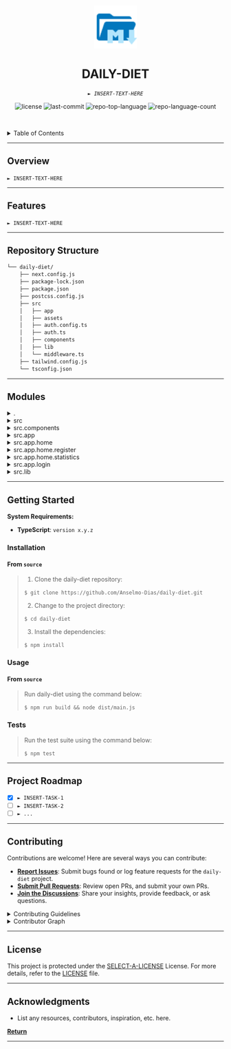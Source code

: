 <p align="center">
  <img src="https://raw.githubusercontent.com/PKief/vscode-material-icon-theme/ec559a9f6bfd399b82bb44393651661b08aaf7ba/icons/folder-markdown-open.svg" width="100" alt="project-logo">
</p>
<p align="center">
    <h1 align="center">DAILY-DIET</h1>
</p>
<p align="center">
    <em><code>► INSERT-TEXT-HERE</code></em>
</p>
<p align="center">
	<img src="https://img.shields.io/github/license/Anselmo-Dias/daily-diet.git?style=default&logo=opensourceinitiative&logoColor=white&color=0080ff" alt="license">
	<img src="https://img.shields.io/github/last-commit/Anselmo-Dias/daily-diet.git?style=default&logo=git&logoColor=white&color=0080ff" alt="last-commit">
	<img src="https://img.shields.io/github/languages/top/Anselmo-Dias/daily-diet.git?style=default&color=0080ff" alt="repo-top-language">
	<img src="https://img.shields.io/github/languages/count/Anselmo-Dias/daily-diet.git?style=default&color=0080ff" alt="repo-language-count">
<p>
<p align="center">
	<!-- default option, no dependency badges. -->
</p>

<br><!-- TABLE OF CONTENTS -->
<details>
  <summary>Table of Contents</summary><br>

- [ Overview](#-overview)
- [ Features](#-features)
- [ Repository Structure](#-repository-structure)
- [ Modules](#-modules)
- [ Getting Started](#-getting-started)
  - [ Installation](#-installation)
  - [ Usage](#-usage)
  - [ Tests](#-tests)
- [ Project Roadmap](#-project-roadmap)
- [ Contributing](#-contributing)
- [ License](#-license)
- [ Acknowledgments](#-acknowledgments)
</details>
<hr>

##  Overview

<code>► INSERT-TEXT-HERE</code>

---

##  Features

<code>► INSERT-TEXT-HERE</code>

---

##  Repository Structure

```sh
└── daily-diet/
    ├── next.config.js
    ├── package-lock.json
    ├── package.json
    ├── postcss.config.js
    ├── src
    │   ├── app
    │   ├── assets
    │   ├── auth.config.ts
    │   ├── auth.ts
    │   ├── components
    │   ├── lib
    │   └── middleware.ts
    ├── tailwind.config.js
    └── tsconfig.json
```

---

##  Modules

<details closed><summary>.</summary>

| File                                                                                                | Summary                         |
| ---                                                                                                 | ---                             |
| [postcss.config.js](https://github.com/Anselmo-Dias/daily-diet.git/blob/master/postcss.config.js)   | <code>► INSERT-TEXT-HERE</code> |
| [package-lock.json](https://github.com/Anselmo-Dias/daily-diet.git/blob/master/package-lock.json)   | <code>► INSERT-TEXT-HERE</code> |
| [next.config.js](https://github.com/Anselmo-Dias/daily-diet.git/blob/master/next.config.js)         | <code>► INSERT-TEXT-HERE</code> |
| [package.json](https://github.com/Anselmo-Dias/daily-diet.git/blob/master/package.json)             | <code>► INSERT-TEXT-HERE</code> |
| [tsconfig.json](https://github.com/Anselmo-Dias/daily-diet.git/blob/master/tsconfig.json)           | <code>► INSERT-TEXT-HERE</code> |
| [tailwind.config.js](https://github.com/Anselmo-Dias/daily-diet.git/blob/master/tailwind.config.js) | <code>► INSERT-TEXT-HERE</code> |

</details>

<details closed><summary>src</summary>

| File                                                                                            | Summary                         |
| ---                                                                                             | ---                             |
| [middleware.ts](https://github.com/Anselmo-Dias/daily-diet.git/blob/master/src/middleware.ts)   | <code>► INSERT-TEXT-HERE</code> |
| [auth.config.ts](https://github.com/Anselmo-Dias/daily-diet.git/blob/master/src/auth.config.ts) | <code>► INSERT-TEXT-HERE</code> |
| [auth.ts](https://github.com/Anselmo-Dias/daily-diet.git/blob/master/src/auth.ts)               | <code>► INSERT-TEXT-HERE</code> |

</details>

<details closed><summary>src.components</summary>

| File                                                                                                                               | Summary                         |
| ---                                                                                                                                | ---                             |
| [login-or-register-form.tsx](https://github.com/Anselmo-Dias/daily-diet.git/blob/master/src/components/login-or-register-form.tsx) | <code>► INSERT-TEXT-HERE</code> |

</details>

<details closed><summary>src.app</summary>

| File                                                                                          | Summary                         |
| ---                                                                                           | ---                             |
| [globals.css](https://github.com/Anselmo-Dias/daily-diet.git/blob/master/src/app/globals.css) | <code>► INSERT-TEXT-HERE</code> |
| [page.tsx](https://github.com/Anselmo-Dias/daily-diet.git/blob/master/src/app/page.tsx)       | <code>► INSERT-TEXT-HERE</code> |
| [layout.tsx](https://github.com/Anselmo-Dias/daily-diet.git/blob/master/src/app/layout.tsx)   | <code>► INSERT-TEXT-HERE</code> |

</details>

<details closed><summary>src.app.home</summary>

| File                                                                                         | Summary                         |
| ---                                                                                          | ---                             |
| [page.tsx](https://github.com/Anselmo-Dias/daily-diet.git/blob/master/src/app/home/page.tsx) | <code>► INSERT-TEXT-HERE</code> |

</details>

<details closed><summary>src.app.home.register</summary>

| File                                                                                                  | Summary                         |
| ---                                                                                                   | ---                             |
| [page.tsx](https://github.com/Anselmo-Dias/daily-diet.git/blob/master/src/app/home/register/page.tsx) | <code>► INSERT-TEXT-HERE</code> |

</details>

<details closed><summary>src.app.home.statistics</summary>

| File                                                                                                    | Summary                         |
| ---                                                                                                     | ---                             |
| [page.tsx](https://github.com/Anselmo-Dias/daily-diet.git/blob/master/src/app/home/statistics/page.tsx) | <code>► INSERT-TEXT-HERE</code> |

</details>

<details closed><summary>src.app.login</summary>

| File                                                                                          | Summary                         |
| ---                                                                                           | ---                             |
| [page.tsx](https://github.com/Anselmo-Dias/daily-diet.git/blob/master/src/app/login/page.tsx) | <code>► INSERT-TEXT-HERE</code> |

</details>

<details closed><summary>src.lib</summary>

| File                                                                                        | Summary                         |
| ---                                                                                         | ---                             |
| [actions.ts](https://github.com/Anselmo-Dias/daily-diet.git/blob/master/src/lib/actions.ts) | <code>► INSERT-TEXT-HERE</code> |

</details>

---

##  Getting Started

**System Requirements:**

* **TypeScript**: `version x.y.z`

###  Installation

<h4>From <code>source</code></h4>

> 1. Clone the daily-diet repository:
>
> ```console
> $ git clone https://github.com/Anselmo-Dias/daily-diet.git
> ```
>
> 2. Change to the project directory:
> ```console
> $ cd daily-diet
> ```
>
> 3. Install the dependencies:
> ```console
> $ npm install
> ```

###  Usage

<h4>From <code>source</code></h4>

> Run daily-diet using the command below:
> ```console
> $ npm run build && node dist/main.js
> ```

###  Tests

> Run the test suite using the command below:
> ```console
> $ npm test
> ```

---

##  Project Roadmap

- [X] `► INSERT-TASK-1`
- [ ] `► INSERT-TASK-2`
- [ ] `► ...`

---

##  Contributing

Contributions are welcome! Here are several ways you can contribute:

- **[Report Issues](https://github.com/Anselmo-Dias/daily-diet.git/issues)**: Submit bugs found or log feature requests for the `daily-diet` project.
- **[Submit Pull Requests](https://github.com/Anselmo-Dias/daily-diet.git/blob/main/CONTRIBUTING.md)**: Review open PRs, and submit your own PRs.
- **[Join the Discussions](https://github.com/Anselmo-Dias/daily-diet.git/discussions)**: Share your insights, provide feedback, or ask questions.

<details closed>
<summary>Contributing Guidelines</summary>

1. **Fork the Repository**: Start by forking the project repository to your github account.
2. **Clone Locally**: Clone the forked repository to your local machine using a git client.
   ```sh
   git clone https://github.com/Anselmo-Dias/daily-diet.git
   ```
3. **Create a New Branch**: Always work on a new branch, giving it a descriptive name.
   ```sh
   git checkout -b new-feature-x
   ```
4. **Make Your Changes**: Develop and test your changes locally.
5. **Commit Your Changes**: Commit with a clear message describing your updates.
   ```sh
   git commit -m 'Implemented new feature x.'
   ```
6. **Push to github**: Push the changes to your forked repository.
   ```sh
   git push origin new-feature-x
   ```
7. **Submit a Pull Request**: Create a PR against the original project repository. Clearly describe the changes and their motivations.
8. **Review**: Once your PR is reviewed and approved, it will be merged into the main branch. Congratulations on your contribution!
</details>

<details closed>
<summary>Contributor Graph</summary>
<br>
<p align="center">
   <a href="https://github.com{/Anselmo-Dias/daily-diet.git/}graphs/contributors">
      <img src="https://contrib.rocks/image?repo=Anselmo-Dias/daily-diet.git">
   </a>
</p>
</details>

---

##  License

This project is protected under the [SELECT-A-LICENSE](https://choosealicense.com/licenses) License. For more details, refer to the [LICENSE](https://choosealicense.com/licenses/) file.

---

##  Acknowledgments

- List any resources, contributors, inspiration, etc. here.

[**Return**](#-overview)

---
